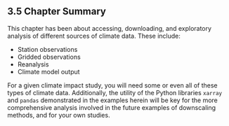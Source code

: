 ## 3.5 Chapter Summary

This chapter has been about accessing, downloading, and exploratory analysis of different sources of climate data. These include:

* Station observations
* Gridded observations
* Reanalysis
* Climate model output

For a given climate impact study, you will need some or even all of these types of climate data. Additionally, the utility of the Python libraries `xarray` and `pandas` demonstrated in the examples herein will be key for the more comprehensive analysis involved in the future examples of downscaling methods, and for your own studies. 



